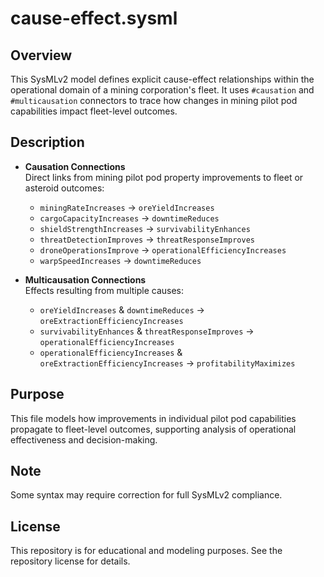 # cause-effect.sysml

## Overview

This SysMLv2 model defines explicit cause-effect relationships within the operational domain of a mining corporation's fleet. It uses `#causation` and `#multicausation` connectors to trace how changes in mining pilot pod capabilities impact fleet-level outcomes.

## Description

- **Causation Connections**  
  Direct links from mining pilot pod property improvements to fleet or asteroid outcomes:
  - `miningRateIncreases` → `oreYieldIncreases`
  - `cargoCapacityIncreases` → `downtimeReduces`
  - `shieldStrengthIncreases` → `survivabilityEnhances`
  - `threatDetectionImproves` → `threatResponseImproves`
  - `droneOperationsImprove` → `operationalEfficiencyIncreases`
  - `warpSpeedIncreases` → `downtimeReduces`

- **Multicausation Connections**  
  Effects resulting from multiple causes:
  - `oreYieldIncreases` & `downtimeReduces` → `oreExtractionEfficiencyIncreases`
  - `survivabilityEnhances` & `threatResponseImproves` → `operationalEfficiencyIncreases`
  - `operationalEfficiencyIncreases` & `oreExtractionEfficiencyIncreases` → `profitabilityMaximizes`

## Purpose

This file models how improvements in individual pilot pod capabilities propagate to fleet-level outcomes, supporting analysis of operational effectiveness and decision-making.

## Note

Some syntax may require correction for full SysMLv2 compliance.

## License

This repository is for educational and modeling purposes. See the repository license for details.